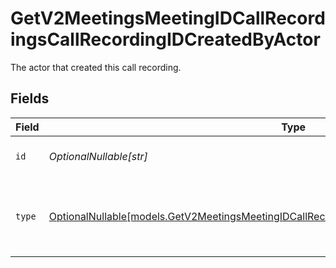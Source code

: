 # GetV2MeetingsMeetingIDCallRecordingsCallRecordingIDCreatedByActor

The actor that created this call recording.


## Fields

| Field                                                                                                                                                                                | Type                                                                                                                                                                                 | Required                                                                                                                                                                             | Description                                                                                                                                                                          |
| ------------------------------------------------------------------------------------------------------------------------------------------------------------------------------------ | ------------------------------------------------------------------------------------------------------------------------------------------------------------------------------------ | ------------------------------------------------------------------------------------------------------------------------------------------------------------------------------------ | ------------------------------------------------------------------------------------------------------------------------------------------------------------------------------------ |
| `id`                                                                                                                                                                                 | *OptionalNullable[str]*                                                                                                                                                              | :heavy_minus_sign:                                                                                                                                                                   | An ID to identify the actor.                                                                                                                                                         |
| `type`                                                                                                                                                                               | [OptionalNullable[models.GetV2MeetingsMeetingIDCallRecordingsCallRecordingIDCreatedByActorType]](../models/getv2meetingsmeetingidcallrecordingscallrecordingidcreatedbyactortype.md) | :heavy_minus_sign:                                                                                                                                                                   | The type of actor. [Read more information on actor types here](/docs/actors).                                                                                                        |
